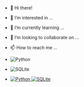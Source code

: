 - 👋 Hi there!
- 👀 I’m interested in ...
- 🌱 I’m currently learning ...
- 💞️ I’m looking to collaborate on ...
- 📫 How to reach me ...

- ![Python](https://img.shields.io/badge/-Python-3776AB?style=flat-square&logo=python&logoColor=white)
- ![SQLite](https://img.shields.io/badge/-SQLite-003B57?style=flat-square&logo=sqlite&logoColor=white)
- <p align="left">
  <a href="https://www.python.org">
    <img src="https://img.shields.io/badge/-Python-3776AB?style=for-the-badge&logo=python&logoColor=white" alt="Python">
  </a>
  <a href="https://www.sqlite.org">
    <img src="https://img.shields.io/badge/-SQLite-003B57?style=for-the-badge&logo=sqlite&logoColor=white" alt="SQLite">
  </a>
</p>

<!---
kole-ter/kole-ter is a ✨ special ✨ repository because its `README.md` (this file) appears on your GitHub profile.
You can click the Preview link to take a look at your changes.
--->
